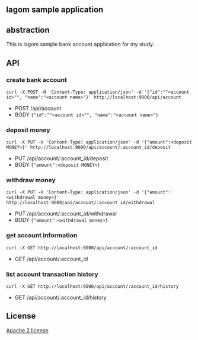 lagom sample application
-------------------------

## abstraction

This is lagom sample bank account application for my study.

## API

### create bank account

`curl -X POST -H 'Content-Type: application/json' -d '{"id":""<account id>"", "name":"<account name>"}' http://localhost:9000/api/account`

+ POST /api/account
+ BODY `{"id":""<account id>"", "name":"<account name>"}`

### deposit money

`curl -X PUT -H 'Content-Type: application/json' -d '{"amount":<deposit MONEY>}' http://localhost:9000/api/account/:account_id/deposit`

+ PUT /api/account/:account_id/deposit
+ BODY `{"amount":<deposit MONEY>}`

### withdraw money

`curl -X PUT -H 'Content-Type: application/json' -d '{"amount":<withdrawal money>}' http://localhost:9000/api/account/:account_id/withdrawal`

+ PUT /api/account/:account_id/withdrawal
+ BODY `{"amount":<withdrawal money>}`

### get account information

`curl -X GET http://localhost:9000/api/account/:account_id`

+ GET /api/account/:account_id


### list account transaction history

`curl -X GET http://localhost:9000/api/account/:account_id/history`

+ GET /api/account/:account_id/history

## License

[Apache 2 license](http://www.apache.org/licenses/LICENSE-2.0)
